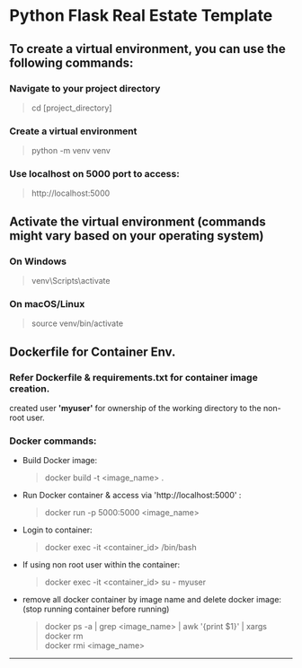 # Python Flask Real Estate Template

## To create a virtual environment, you can use the following commands:

### Navigate to your project directory

> cd  [project_directory]

### Create a virtual environment

> python -m venv venv

### Use localhost on 5000 port to access:
> http://localhost:5000

## Activate the virtual environment (commands might vary based on your operating system)

### On Windows

> venv\Scripts\activate

### On macOS/Linux

> source venv/bin/activate

## Dockerfile for Container Env.

### Refer Dockerfile & requirements.txt for container image creation.  
created user **'myuser'** for ownership of the working directory to the non-root user. 

### Docker commands:
- Build Docker image:  
    > docker build -t <image_name> .
- Run Docker container & access via 'http://localhost:5000' :
    > docker run -p 5000:5000 <image_name>  
- Login to container:
    > docker exec -it <container_id> /bin/bash
- If using non root user within the container:
    > docker exec -it <container_id> su - myuser
- remove all docker container by image name and delete docker image:  
    (stop running container before running)  
    > docker ps -a | grep <image_name>  | awk '{print $1}' | xargs docker rm  
    > docker rmi <image_name> 

---